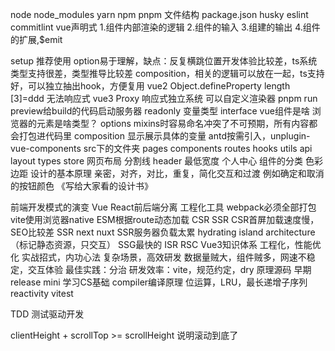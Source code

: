 node node_modules yarn npm pnpm
文件结构
package.json
husky eslint commitlint
vue声明式
1.组件内部渲染的逻辑
2.组件的输入
3.组建的输出
4.组件的扩展<slot/>,$emit

setup 推荐使用
option易于理解，缺点：反复横跳位置开发体验比较差，ts系统类型支持很差，类型推导比较差
composition，相关的逻辑可以放在一起，ts支持好，可以独立抽出hook，方便复用
vue2 Object.defineProperty length [3]=ddd 无法响应式
vue3 Proxy
响应式独立系统
可以自定义渲染器
pnpm run preview给build的代码启动服务器
readonly
变量类型 interface
vue组件是啥
浏览器的元素是啥类型？
options mixins时容易命名冲突了不可预期，所有内容都会打包进代码里
composition 显示展示具体的变量
antd按需引入，unplugin-vue-components
src下的文件夹
pages
components
routes
hooks
utils
api
layout
types
store
网页布局
分割线
header
最低宽度
个人中心
组件的分类
色彩
边距
设计的基本原理
亲密，对齐，对比，重复，简化交互和过渡
例如确定和取消的按钮颜色
《写给大家看的设计书》

前端开发模式的演变
Vue React前后端分离
工程化工具
webpack必须全部打包
vite使用浏览器native ESM根据route动态加载
CSR SSR
CSR首屏加载速度慢，SEO比较差
SSR next nuxt
SSR服务器负载太累
hydrating
island architecture（标记静态资源，只交互）
SSG最快的
ISR RSC
Vue3知识体系
工程化，性能优化
实战招式，内功心法
复杂场景，高效研发
数据量贼大，组件贼多，网速不稳定，交互体验
最佳实践：分治
研发效率：vite，规范约定，dry
原理源码
早期release mini
学习CS基础
compiler编译原理
位运算，LRU，最长递增子序列
reactivity
vitest

TDD 测试驱动开发


clientHeight + scrollTop >= scrollHeight 说明滚动到底了